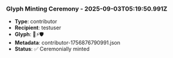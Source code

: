 ### Glyph Minting Ceremony - 2025-09-03T05:19:50.991Z
- **Type**: contributor
- **Recipient**: testuser
- **Glyph**: 🔮⚡🛡️
- **Metadata**: contributor-1756876790991.json
- **Status**: ✅ Ceremonially minted

